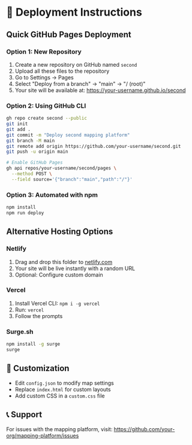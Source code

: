 # 🚀 Deployment Instructions

## Quick GitHub Pages Deployment

### Option 1: New Repository
1. Create a new repository on GitHub named `second`
2. Upload all these files to the repository
3. Go to Settings → Pages
4. Select "Deploy from a branch" → "main" → "/ (root)"
5. Your site will be available at: https://your-username.github.io/second

### Option 2: Using GitHub CLI
```bash
gh repo create second --public
git init
git add .
git commit -m "Deploy second mapping platform"
git branch -M main
git remote add origin https://github.com/your-username/second.git
git push -u origin main

# Enable GitHub Pages
gh api repos/your-username/second/pages \
  --method POST \
  --field source='{"branch":"main","path":"/"}'
```

### Option 3: Automated with npm
```bash
npm install
npm run deploy
```

## Alternative Hosting Options

### Netlify
1. Drag and drop this folder to [netlify.com](https://netlify.com)
2. Your site will be live instantly with a random URL
3. Optional: Configure custom domain

### Vercel
1. Install Vercel CLI: `npm i -g vercel`
2. Run: `vercel`
3. Follow the prompts

### Surge.sh
```bash
npm install -g surge
surge
```

## 🔧 Customization

- Edit `config.json` to modify map settings
- Replace `index.html` for custom layouts
- Add custom CSS in a `custom.css` file

## 📞 Support

For issues with the mapping platform, visit: https://github.com/your-org/mapping-platform/issues
